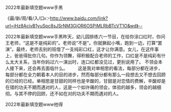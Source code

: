 2022年最新填空题www手黑

《最/新/观/看/入/口👉http://www.baidu.com/link?url=jHz8AcivB1yuSpc8sJSrNM3GjOR6OSPiMLRbBTcVT1O&wd》--

2022年最新填空题www手黑昨天，幼儿园排练六一节目，在给你涂口红时，你问王老师，“这是不是纯彩的”。老师说“不是”。你就撅起小嘴，跑到一边，打算“罢演”。最终，老师去别的班借了一支纯彩口红，这才让你满意。女儿，在这件事上，爸爸得批你几句。你作为领舞，得积极配合老师的工作，口红是不是纯彩有什么太大关系，当年你妈过六一演出时，连口红都没见过，更别说用了。
不领会本人接下来，还会再去面临什么。
　　这是我对单相思的看法，每部分都在进步，每部分都在全力朝着本人的目的进步，然而每部分都有那么一段想去又不想去回顾的已经的已经。单相思是甘甜的同样也是辛酸的，甘甜是对恋情的费解，辛酸却是在错的功夫不期而遇对的人，这是一个如许痛的领会，体验的越多，领会的越细彻。与其不停的回顾，还不如在对的功夫不期而遇对的人。





2022年最新填空题www他得

